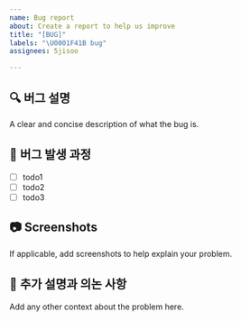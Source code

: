 ```yaml
---
name: Bug report
about: Create a report to help us improve
title: "[BUG]"
labels: "\U0001F41B bug"
assignees: 5jisoo

---
```


## 🔍 버그 설명
A clear and concise description of what the bug is.

## 🧐 버그 발생 과정
- [ ] todo1
- [ ] todo2
- [ ] todo3

## 📷 Screenshots
If applicable, add screenshots to help explain your problem.

## 📜 추가 설명과 의논 사항
Add any other context about the problem here.
